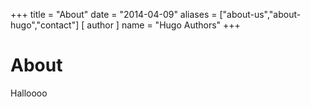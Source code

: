 +++
title = "About"
date = "2014-04-09"
aliases = ["about-us","about-hugo","contact"]
[ author ]
  name = "Hugo Authors"
+++

# About

Halloooo